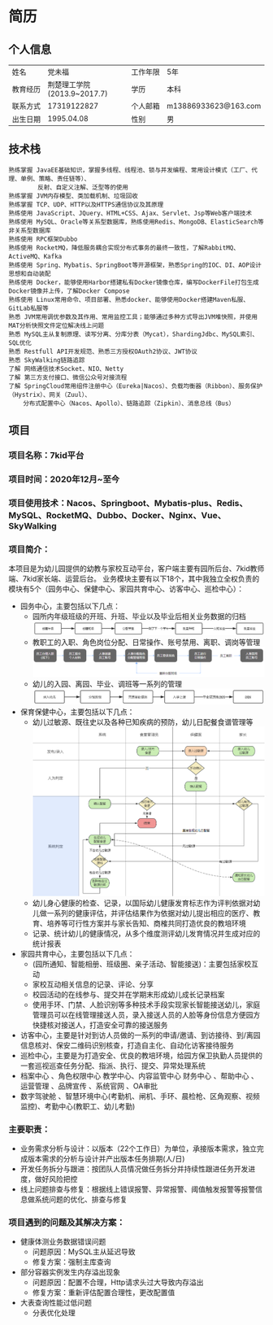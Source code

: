 # 简历

## 个人信息

<table align="center" style="word-break: keep-all;word-wrap:break-word;">
<tr>
    <td>姓名</td>
    <td>党未福</td>
    <td>工作年限</td>
    <td>5年</td></tr>
<tr>
    <td>教育经历</td>
    <td>荆楚理工学院(2013.9~2017.7)</td>
    <td>学历</td>
    <td>本科</td></tr>
<tr>
    <td>联系方式</td>
    <td>17319122827</td>
    <td>个人邮箱</td>
    <td>m13886933623@163.com</td>
</tr>
<tr>
    <td>出生日期</td>
    <td>1995.04.08</td>
    <td>性别</td>
    <td>男</td></tr>
</table>

## 技术栈

[//]: # (【熟悉程度（了解、熟悉、掌握、精通）】【技术点（关键字）】【技术核心点（能干嘛）】【解决的问题（干了啥）】)
```text
熟练掌握 JavaEE基础知识，掌握多线程、线程池、锁与并发编程、常用设计模式（工厂、代理、单例、策略、责任链等）、
        反射、自定义注解、泛型等的使用
熟练掌握 JVM内存模型、类加载机制、垃圾回收
熟练掌握 TCP、UDP、HTTP以及HTTPS通信协议及其原理
熟练使用 JavaScript、JQuery、HTML+CSS、Ajax、Servlet、Jsp等Web客户端技术
熟练使用 MySQL、Oracle等关系型数据库，熟练使用Redis、MongoDB、ElasticSearch等非关系型数据库
熟练使用 RPC框架Dubbo
熟练使用 RocketMQ，降低服务耦合实现分布式事务的最终一致性，了解RabbitMQ、ActiveMQ、Kafka
熟练使用 Spring、Mybatis、SpringBoot等开源框架，熟悉Spring的IOC、DI、AOP设计思想和自动装配
熟练使用 Docker，能够使用Harbor搭建私有Docker镜像仓库，编写DockerFile打包生成Docker镜像并上传，了解Docker Compose
熟练使用 Linux常用命令、项目部署、熟悉docker、能够使用Docker搭建Maven私服、GitLab私服等
熟悉 JVM常用调优参数及其作用、常用监控工具；能够通过多种方式导出JVM堆快照，并使用MAT分析快照文件定位解决线上问题
熟悉 MySQL主从复制原理、读写分离、分库分表（Mycat），ShardingJdbc、MySQL索引、SQL优化
熟悉 Restfull API开发规范、熟悉三方授权OAuth2协议、JWT协议
熟悉 SkyWalking链路追踪
了解 网络通信技术Socket、NIO、Netty
了解 第三方支付接口、微信公众号对接流程
了解 SpringCloud常用组件注册中心（Eureka|Nacos）、负载均衡器（Ribbon）、服务保护（Hystrix）、网关（Zuul）、
    分布式配置中心（Nacos、Apollo）、链路追踪（Zipkin）、消息总线（Bus）
```
[//]: # (网络通信协议？)
[//]: # (通信方式？)
[//]: # (数据格式？)
[//]: # (熟悉Nginx，配置反向代理)
[//]: # (？实现七层Http和四层tcp负载均衡、故障转移、rewrite重写机制)
[//]: # (？Consul+upsvnc+Nginx实现动态配置负载均衡)
[//]: # (？了解lvs+keepalived+nginx实现高可用负载集群)
[//]: # (熟知分布式常见问题及解决方案，如分布式任务调度（？）、服务追踪与调用链路（？）、分布式Session一致性（？）、)
[//]: # (分布式事务（Seata）、分布式锁（？）、分布式日志收集（ELK）、分布式生成全局ID（雪花算法）)

## 项目
### 项目名称：7kid平台
### 项目时间：2020年12月~至今
### 项目使用技术：Nacos、Springboot、Mybatis-plus、Redis、MySQL、RocketMQ、Dubbo、Docker、Nginx、Vue、SkyWalking
### 项目简介：
本项目是为幼儿园提供的幼教与家校互动平台，客户端主要有园所后台、7kid教师端、7kid家长端、运营后台。
业务模块主要有以下18个，其中我独立全权负责的模块有5个（园务中心、保健中心、家园共育中心、访客中心、巡检中心）：
- 园务中心，主要包括以下几点：
  - 园所内年级班级的开班、升班、毕业以及毕业后相关业务数据的归档
![](./资源/年级班级流程图.png)
  - 教职工的入职、角色岗位分配、日常操作、账号禁用、离职、调岗等管理
![](./资源/教职工管理流程图.png)
  - 幼儿的入园、离园、毕业、调班等一系列的管理
![](./资源/幼儿管理流程图.png)
- 保育保健中心，主要包括以下几点：
  - 幼儿过敏源、既往史以及各种已知疾病的预防，幼儿日配餐食谱管理等
![](./资源/食谱配餐流程图.png)
  - 幼儿身心健康的检查、记录，以国际幼儿健康发育标志作为评判依据对幼儿做一系列的健康评估，并评估结果作为依据对幼儿提出相应的医疗、教育、培养等可行性方案并与家长告知、商榷共同打造优良的教培环境
  - 记录、统计幼儿的健康情况，从多个维度测评幼儿发育情况并生成对应的统计报表
- 家园共育中心，主要包括以下几点：
  - (园所通知、智能相册、班级圈、亲子活动、智能接送)：主要包括家校互动
  - 家校互动相关信息的记录、评论、分享
  - 校园活动的在线参与、提交并在学期末形成幼儿成长记录档案
  - 使用手环、门禁、人脸识别等多种技术手段实现家长智能接送幼儿，家庭管理员可以在线管理接送人员，录入接送人员的人脸等身份信息方便园方快捷核对接送人，打造安全可靠的接送服务
- 访客中心，主要是针对到访人员做的一系列的申请/邀请、到访接待、到/离园信息核对、保安二维码识别核查，打造自主化、自动化访客接待服务
- 巡检中心，主要是为打造安全、优良的教培环境，给园方保卫执勤人员提供的一套巡视巡查任务分配、指派、执行、提交、异常处理系统
- 档案中心 、角色权限中心 教学中心、内容监管中心 财务中心 、帮助中心 、运营管理 、品牌宣传 、系统官网 、OA审批
- 数字驾驶舱 、智慧环境中心(考勤机、闸机、手环、晨检枪、区角观察、视频监控)、考勤中心(教职工、幼儿考勤)

### 主要职责：
- 业务需求分析与设计：以版本（22个工作日）为单位，承接版本需求，独立完成版本需求的分析与设计并产出版本任务排期(人/日)
- 开发任务拆分与跟进：按团队人员情况做任务拆分并持续性跟进任务开发进度，做好风险把控
- 线上问题排查与修复：根据线上错误报警、异常报警、阈值触发报警等报警信息做系统问题的优化、排查与修复
### 项目遇到的问题及其解决方案：
- 健康体测业务数据错误问题
  - 问题原因：MySQL主从延迟导致
  - 修复方案：强制主库查询
- 部分容器实例发生内存溢出现象
  - 问题原因：配置不合理，Http请求头过大导致内存溢出
  - 修复方案：重新评估配置合理性，更改配置值
- 大表查询性能过低问题
  - 分表优化处理